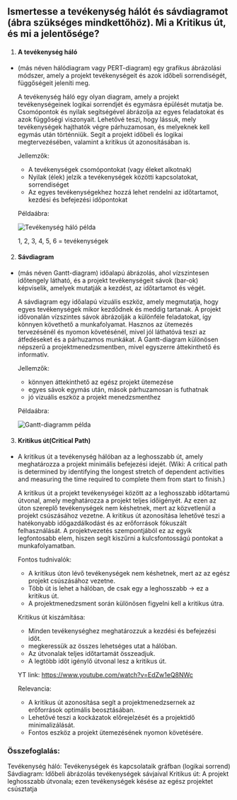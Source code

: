 <h2>Ismertesse a tevékenység hálót és sávdiagramot (ábra szükséges mindkettőhöz). Mi a Kritikus út, és mi a jelentősége?</h2>


1. <h4>A tevékenység háló</h4> 
- (más néven hálódiagram vagy PERT-diagram) egy grafikus ábrázolási módszer, amely a projekt tevékenységeit és azok időbeli sorrendiségét, függőségeit jeleníti meg.

    A tevékenység háló egy olyan diagram, amely a projekt tevékenységeinek logikai sorrendjét és egymásra épülését mutatja be. Csomópontok és nyilak segítségével ábrázolja az egyes feladatokat és azok függőségi viszonyait. Lehetővé teszi, hogy lássuk, mely tevékenységek hajthatók végre párhuzamosan, és melyeknek kell egymás után történniük. Segít a projekt időbeli és logikai megtervezésében, valamint a kritikus út azonosításában is.

    Jellemzők:
    - A tevékenységek csomópontokat (vagy éleket alkotnak)
    - Nyilak (élek) jelzik a tevékenységek közötti kapcsolatokat, sorrendiséget
    - Az egyes tevékenységekhez hozzá lehet rendelni az időtartamot, kezdési és befejezési időpontokat

    Példaábra:

    ![Tevékenység háló példa](img/tevekenyseghalo.png)

    1, 2, 3, 4, 5, 6 = tevékenységek

2. <h4>Sávdiagram</h4>
- (más néven Gantt-diagram) időalapú ábrázolás, ahol vízszintesen időtengely látható, és a projekt tevékenységeit sávok (bar-ok) képviselik, amelyek mutatják a kezdést, az időtartamot és végét.

    A sávdiagram egy időalapú vizuális eszköz, amely megmutatja, hogy egyes tevékenységek mikor kezdődnek és meddig tartanak. A projekt idővonalán vízszintes sávok ábrázolják a különféle feladatokat, így könnyen követhető a munkafolyamat. Hasznos az ütemezés tervezésénél és nyomon követésénél, mivel jól láthatóvá teszi az átfedéseket és a párhuzamos munkákat. A Gantt-diagram különösen népszerű a projektmenedzsmentben, mivel egyszerre áttekinthető és informatív.

    Jellemzők:
    - könnyen áttekinthető az egész projekt ütemezése
    - egyes sávok egymás után, mások párhuzamosan is futhatnak
    - jó vizuális eszköz a projekt menedzsmenthez

    Példaábra:

    ![Gantt-diagramm példa](img/gantt.png)

3. <h4>Kritikus út(Critical Path)</h4>
- A kritikus út a tevékenység hálóban az a leghosszabb út, amely meghatározza a projekt minimális befejezési idejét.
    (Wiki: A critical path is determined by identifying the longest stretch of dependent activities and measuring the time required to complete them from start to finish.)

    A kritikus út a projekt tevékenységei között az a leghosszabb időtartamú útvonal, amely meghatározza a projekt teljes időigényét. Az ezen az úton szereplő tevékenységek nem késhetnek, mert az közvetlenül a projekt csúszásához vezetne. A kritikus út azonosítása lehetővé teszi a hatékonyabb időgazdálkodást és az erőforrások fókuszált felhasználását. A projektvezetés szempontjából ez az egyik legfontosabb elem, hiszen segít kiszűrni a kulcsfontosságú pontokat a munkafolyamatban.

    Fontos tudnivalók:
    - A kritikus úton lévő tevékenységek nem késhetnek, mert az az egész projekt csúszásához vezetne.
    - Több út is lehet a hálóban, de csak egy a leghosszabb → ez a kritikus út.
    - A projektmenedzsment során különösen figyelni kell a kritikus útra.

    Kritikus út kiszámítása:
    - Minden tevékenységhez meghatározzuk a kezdési és befejezési időt.
    - megkeressük az összes lehetséges utat a hálóban.
    - Az útvonalak teljes időtartamát összeadjuk.
    - A legtöbb időt igénylő útvonal lesz a kritikus út.

    YT link: https://www.youtube.com/watch?v=EdZw1eQ8NWc

    Relevancia:
    - A kritikus út azonosítása segít a projektmenedzsernek az erőforrások optimális beosztásában.
    - Lehetővé teszi a kockázatok előrejelzését és a projektidő minimalizálását.
    - Fontos eszköz a projekt ütemezésének nyomon követésére.

<h3>Összefoglalás:</h3>
Tevékenység háló: Tevékenységek és kapcsolataik gráfban (logikai sorrend)
Sávdiagram: Időbeli ábrázolás tevékenységek sávjaival
Kritikus út: A projekt leghosszabb útvonala; ezen tevékenységek késése az egész projektet csúsztatja
